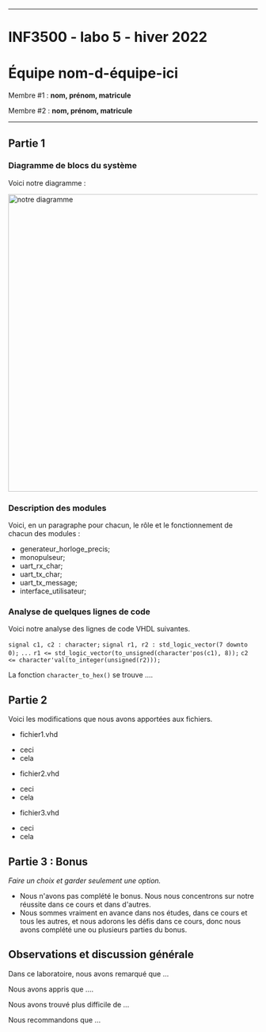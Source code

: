
------------------------------------------------------------------------

# INF3500 - labo 5 - hiver 2022
# Équipe **nom-d-équipe-ici**

Membre #1 : **nom, prénom, matricule**

Membre #2 : **nom, prénom, matricule**

------------------------------------------------------------------------

## Partie 1

### Diagramme de blocs du système

Voici notre diagramme :

<img src="figures/diagramme.png" alt="notre diagramme" width="600">

### Description des modules

Voici, en un paragraphe pour chacun, le rôle et le fonctionnement de chacun des modules :
- generateur_horloge_precis;
- monopulseur;
- uart_rx_char;
- uart_tx_char;
- uart_tx_message;
- interface_utilisateur;

### Analyse de quelques lignes de code

Voici notre analyse des lignes de code VHDL suivantes.

`signal c1, c2 : character;`
`signal r1, r2 : std_logic_vector(7 downto 0);`
`...`
`r1 <= std_logic_vector(to_unsigned(character'pos(c1), 8));`
`c2 <= character'val(to_integer(unsigned(r2)));`

La fonction `character_to_hex()` se trouve  ....


## Partie 2

Voici les modifications que nous avons apportées aux fichiers.

* fichier1.vhd
- ceci
- cela

* fichier2.vhd
- ceci
- cela

* fichier3.vhd
- ceci
- cela


## Partie 3 : Bonus

*Faire un choix et garder seulement une option.*
- Nous n'avons pas complété le bonus. Nous nous concentrons sur notre réussite dans ce cours et dans d'autres.
- Nous sommes vraiment en avance dans nos études, dans ce cours et tous les autres, et nous adorons les défis dans ce cours, donc nous avons complété une ou plusieurs parties du bonus.


## Observations et discussion générale

Dans ce laboratoire, nous avons remarqué que ...

Nous avons appris que ....

Nous avons trouvé plus difficile de ...

Nous recommandons que ...

